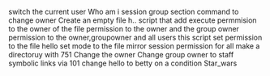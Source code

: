 switch the current user
Who am i session
group section
command to change owner
Create an empty file h..
script that add execute permmision to the owner of the file
permission to the owner and the group owner
permission to the owner,groupowner and all users
this script set permission to the file hello
set mode to the file
mirror session
permission for all
make a directoruy with 751
Change the owner 
Change group owner to staff
symbolic links via 101
change hello to betty on a condition
Star_wars
